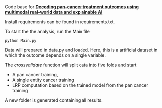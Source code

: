 # 
Code base for [**Decoding pan-cancer treatment outcomes using multimodal real-world data and explainable AI**](https://www.medrxiv.org/content/10.1101/2023.10.12.23296873v2)

Install requirements can be found in requirements.txt.

To start the the analysis, run the Main file


```
python Main.py
```

Data will prepared in data.py and loaded. Here, this is a artificial dataset in which the outcome depends on a single variable.

The *crossvalidate* function will split data into five folds and start

- A pan cancer training, 
- A single entity cancer training
- LRP computation based on the trained model from the pan cancer training

A new folder is generated containing all results.




